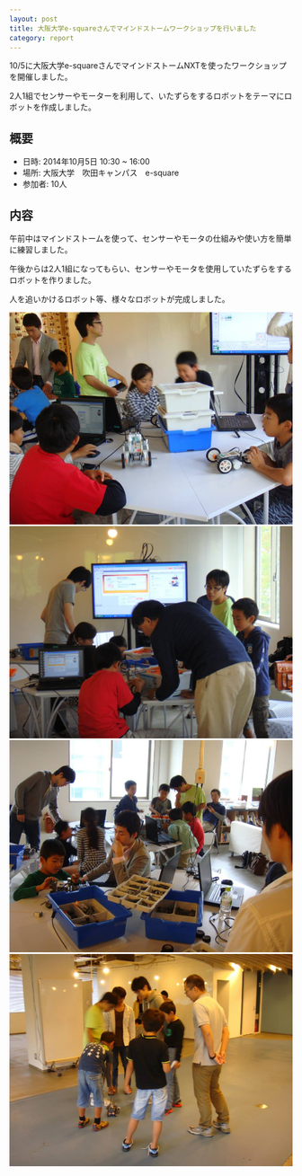 ```yaml
---
layout: post
title: 大阪大学e-squareさんでマインドストームワークショップを行いました
category: report
---
```


10/5に大阪大学e-squareさんでマインドストームNXTを使ったワークショップを開催しました。

2人1組でセンサーやモーターを利用して、いたずらをするロボットをテーマにロボットを作成しました。

## 概要

- 日時: 2014年10月5日 10:30 ~ 16:00
- 場所: 大阪大学　吹田キャンパス　e-square
- 参加者: 10人

## 内容

午前中はマインドストームを使って、センサーやモータの仕組みや使い方を簡単に練習しました。

午後からは2人1組になってもらい、センサーやモータを使用していたずらをするロボットを作りました。

人を追いかけるロボット等、様々なロボットが完成しました。

<div class="gallery">
  <a href="/images/blogs/2014-10-05-mindstorm/1.jpg"><img src="/images/blogs/2014-10-05-mindstorm/1.jpg"></a>
  <a href="/images/blogs/2014-10-05-mindstorm/2.jpg"><img src="/images/blogs/2014-10-05-mindstorm/2.jpg"></a>
  <a href="/images/blogs/2014-10-05-mindstorm/3.jpg"><img src="/images/blogs/2014-10-05-mindstorm/3.jpg"></a>
  <a href="/images/blogs/2014-10-05-mindstorm/4.jpg"><img src="/images/blogs/2014-10-05-mindstorm/4.jpg"></a>
</div>
